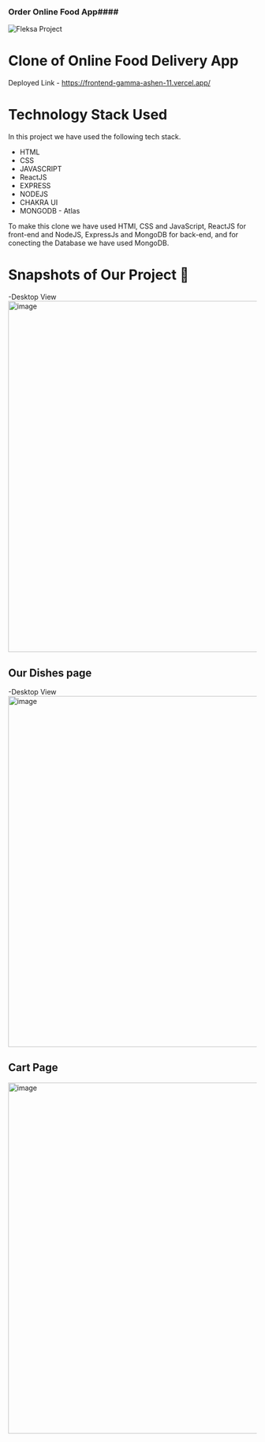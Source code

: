 ### Order Online Food App####


![Fleksa Project](https://github.com/Rahulzhp/food/assets/107567053/d680af85-9648-47dd-9dff-49c6b6eacd2f)

# Clone of Online Food Delivery App

Deployed Link - https://frontend-gamma-ashen-11.vercel.app/


# Technology Stack Used

In this project we have used the following tech stack.

- HTML
- CSS
- JAVASCRIPT
- ReactJS
- EXPRESS
- NODEJS
- CHAKRA UI
- MONGODB - Atlas

To make this clone we have used HTMl, CSS and JavaScript, ReactJS for front-end and NodeJS, ExpressJs and MongoDB for back-end, and for conecting the Database we have used MongoDB.


# Snapshots of Our Project 📸


-Desktop View
<img width="710" alt="image" src="https://github.com/Rahulzhp/food/assets/107567053/a32420bb-637b-4970-a870-70640199ba51" />


## Our Dishes page
-Desktop View
<img width="710" alt="image" src="https://github.com/Rahulzhp/food/assets/107567053/1e970782-602f-47d3-9e17-f3509d90ac13" />


## Cart Page
<img width="710" alt="image" src="https://github.com/Rahulzhp/food/assets/107567053/ab83acd1-a1e3-4fa2-a203-f1396e1c3049" />





